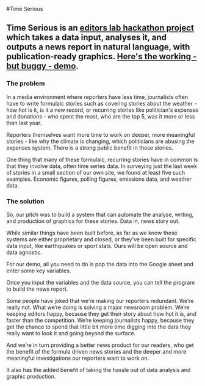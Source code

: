 #Time Serious

## Time Serious is an [editors lab hackathon project](http://www.walkleys.com/editorslab/) which takes a data input, analyses it, and outputs a news report in natural language, with publication-ready graphics. [Here's the working - but buggy - demo](https://timeserious.herokuapp.com/).

### The problem

In a media environment where reporters have less time, journalists often have to write formulaic stories such as covering stories about the weather - how hot is it, is it a new record, or recurring stories like politician's expenses and donations - who spent the most, who are the top 5, was it more or less than last year. 

Reporters themselves want more time to work on deeper, more meaningful stories - like why the climate is changing, which politicians are abusing the expenses system. There is a strong public benefit in these stories.

One thing that many of these formulaic, recurring stories have in common is that they involve data, often time series data. In surveying just the last week of stories in a small section of our own site, we found at least five such examples. Economic figures, polling figures, emissions data, and weather data.

### The solution

So, our pitch was to build a system that can automate the analyse, writing, and production of graphics for these stories. Data in, news story out. 

While similar things have been built before, as far as we know these systems are either proprietary and closed, or they've been built for specific data input, like earthquakes or sport stats. Ours will be open source and data agnostic.

For our demo, all you need to do is pop the data into the Google sheet and enter some key variables.

Once you input the variables and the data source, you can tell the program to build the news report.

Some people have joked that we’re making our reporters redundant. We’re really not. What we’re doing is solving a major newsroom problem. We’re keeping editors happy, because they get their story about how hot it is, and faster than the competition. We’re keeping journalists happy, because they get the chance to spend that little bit more time digging into the data they really want to look it and going beyond the surface.

And we’re in turn providing a better news product for our readers, who get the benefit of the formula driven news stories and the deeper and more meaningful investigations our reporters want to work on.

It also has the added benefit of taking the hassle out of data analysis and graphic production.

